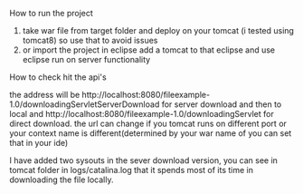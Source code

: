 How to run the project

1. take war file from target folder and deploy on your tomcat (i tested using tomcat8) so use that to avoid issues
2. or import the project in eclipse add a tomcat to that eclipse and use eclipse run on server functionality

How to check hit the api's 

the address will be http://localhost:8080/fileexample-1.0/downloadingServletServerDownload for server download and then to local and
 http://localhost:8080/fileexample-1.0/downloadingServlet for direct download. the url can change if you tomcat runs on different port or your context name is different(determined by your war name of you can set that in your ide)

I have added two sysouts in the sever download version, you can see in tomcat folder in logs/catalina.log that it spends most of its time in downloading the file locally.
